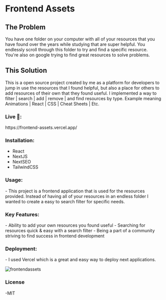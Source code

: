 <h1>Frontend Assets</h1>
<h2>The Problem</h2>
You have one folder on your computer with all of your resources that you have found over the years while studying that are super helpful. You endlessly scroll through this folder to try and find a specific resource. You're also on google trying to find great resources to solve problems.

<h2>This Solution</h2>
This is a open source project created by me as a platform for developers to jump in use the resources that I found helpful, but also a place for others to add resources of their own that they found useful. I implemented a way to filter | search | add | remove | and find resources by type. Example meaning Animations | React | CSS | Cheat Sheets | Etc. 


<h3>Live 🔗:</h3> https://frontend-assets.vercel.app/


<h3>Installation:</h3>
<ul>
  <li>React</li>
  <li>NextJS</li>
  <li>NextSEO</li>
  <li>TailwindCSS</li>
  </ul>
<h3>Usage:</h3>
  - This project is a frontend application that is used for the resources provided. Instead of having all of your resources in an endless folder I wanted to create a easy to search filter for specific needs.

<h3>Key Features:</h3>
  - Ability to add your own resources you found useful
  - Searching for resources quick & easy with a search filter
  - Being a part of a community striving to find success in frontend development

<h3>Deployment:</h3>
  - I used Vercel which is a great and easy way to deploy next applications.

![frontendassets](https://github.com/dustinsoos/frontend-assets/assets/106705486/2de1c295-27ab-4096-92c2-fc90aa59ae59)

<h3>License</h3>
  -MIT

